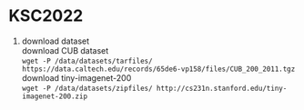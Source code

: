 # KSC2022
1. download dataset  
download CUB dataset  
`wget -P /data/datasets/tarfiles/ https://data.caltech.edu/records/65de6-vp158/files/CUB_200_2011.tgz`  
download tiny-imagenet-200  
`wget -P /data/datasets/zipfiles/ http://cs231n.stanford.edu/tiny-imagenet-200.zip`  
